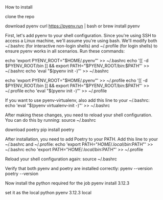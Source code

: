 How to install

clone the repo 

download pyenv
curl https://pyenv.run | bash
or 
brew install pyenv

First, let's add pyenv to your shell configuration. Since you're using SSH to access a Linux machine, we'll assume you're using bash. We'll modify both ~/.bashrc (for interactive non-login shells) and ~/.profile (for login shells) to ensure pyenv works in all scenarios.
Run these commands:

echo 'export PYENV_ROOT="$HOME/.pyenv"' >> ~/.bashrc
echo '[[ -d $PYENV_ROOT/bin ]] && export PATH="$PYENV_ROOT/bin:$PATH"' >> ~/.bashrc
echo 'eval "$(pyenv init -)"' >> ~/.bashrc

echo 'export PYENV_ROOT="$HOME/.pyenv"' >> ~/.profile
echo '[[ -d $PYENV_ROOT/bin ]] && export PATH="$PYENV_ROOT/bin:$PATH"' >> ~/.profile
echo 'eval "$(pyenv init -)"' >> ~/.profile

If you want to use pyenv-virtualenv, also add this line to your ~/.bashrc:
echo 'eval "$(pyenv virtualenv-init -)"' >> ~/.bashrc

After making these changes, you need to reload your shell configuration. You can do this by running:
source ~/.bashrc

download poetry 
pip install poetry 

After installation, you need to add Poetry to your PATH. Add this line to your ~/.bashrc and ~/.profile:
echo 'export PATH="$HOME/.local/bin:$PATH"' >> ~/.bashrc
echo 'export PATH="$HOME/.local/bin:$PATH"' >> ~/.profile

Reload your shell configuration again:
source ~/.bashrc

Verify that both pyenv and poetry are installed correctly:
pyenv --version
poetry --version

Now install the python required for the job 
pyenv install 3.12.3

set it as the local python 
pyenv 3.12.3 local 
